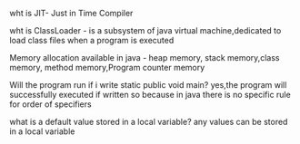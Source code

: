 wht is JIT-
 Just in Time Compiler

wht is ClassLoader - 
is a subsystem of java virtual machine,dedicated to load class files when a program is executed

Memory allocation available in java - 
heap memory, stack memory,class memory, method memory,Program counter memory

Will the program run if i write static public void main?
yes,the program will successfully executed if written so because in java there is no specific rule for order of specifiers

what is a default value stored in a local variable?
any values can be stored in a local variable




